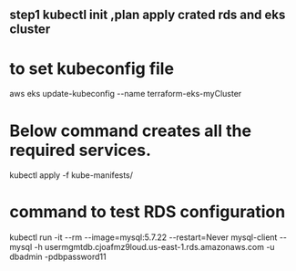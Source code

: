 ## step1 kubectl init ,plan apply crated rds and eks cluster

# to set kubeconfig file
aws eks update-kubeconfig --name terraform-eks-myCluster


# Below command creates all the required services.
 kubectl apply -f kube-manifests/

 # command to test RDS configuration 
 kubectl run -it --rm --image=mysql:5.7.22 --restart=Never mysql-client -- mysql -h usermgmtdb.cjoafmz9loud.us-east-1.rds.amazonaws.com -u dbadmin -pdbpassword11

